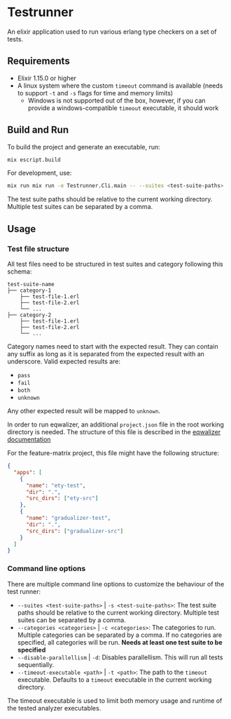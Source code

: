 # Testrunner

An elixir application used to run various erlang type checkers on a set of tests.

## Requirements

- Elixir 1.15.0 or higher
- A linux system where the custom `timeout` command is available (needs to support `-t` and `-s` flags for time and
  memory limits)
    - Windows is not supported out of the box, however, if you can provide a windows-compatible `timeout` executable, it
      should work

## Build and Run

To build the project and generate an executable, run:

```bash
mix escript.build
```

For development, use:

```bash
mix run mix run -e Testrunner.Cli.main -- --suites <test-suite-paths>
```

The test suite paths should be relative to the current working directory. Multiple test suites can be separated by a
comma.

## Usage

### Test file structure

All test files need to be structured in test suites and category following this schema:

```
test-suite-name
├── category-1
    ├── test-file-1.erl
    ├── test-file-2.erl
    └── ...
├── category-2
    ├── test-file-1.erl
    ├── test-file-2.erl
    └── ...
```

Category names need to start with the expected result. They can contain any suffix as long as it is separated from the
expected result with an underscore.
Valid expected results are:

- `pass`
- `fail`
- `both`
- `unknown`

Any other expected result will be mapped to `unknown`.

In order to run eqwalizer, an additional `project.json` file in the root working directory is needed.
The structure of this file is described in the [eqwalizer documentation](https://github.com/WhatsApp/eqwalizer/?tab=readme-ov-file#using-it-with-non-rebar-projects)

For the feature-matrix project, this file might have the following structure:
```json
{
  "apps": [
    {
      "name": "ety-test",
      "dir": ".",
      "src_dirs": ["ety-src"]
    },
    {
      "name": "gradualizer-test",
      "dir": ".",
      "src_dirs": ["gradualizer-src"]
    }
  ]
}
```

### Command line options

There are multiple command line options to customize the behaviour of the test runner:

- `--suites <test-suite-paths>` | `-s <test-suite-paths>`: The test suite paths should be relative to the current
  working directory. Multiple test suites can be separated by a comma.
- `--categories <categories>` | `-c <categories>`: The categories to run. Multiple categories can be separated by a
  comma. If no categories are specified, all categories will be run. **Needs at least one test suite to be specified**
- `--disable-parallellism` | `-d`: Disables parallellism. This will run all tests sequentially.
- `--timeout-executable <path>` | `-t <path>`: The path to the `timeout` executable. Defaults to a `timeout` executable
  in the current working directory.

The timeout executable is used to limit both memory usage and runtime of the tested analyzer executables.
